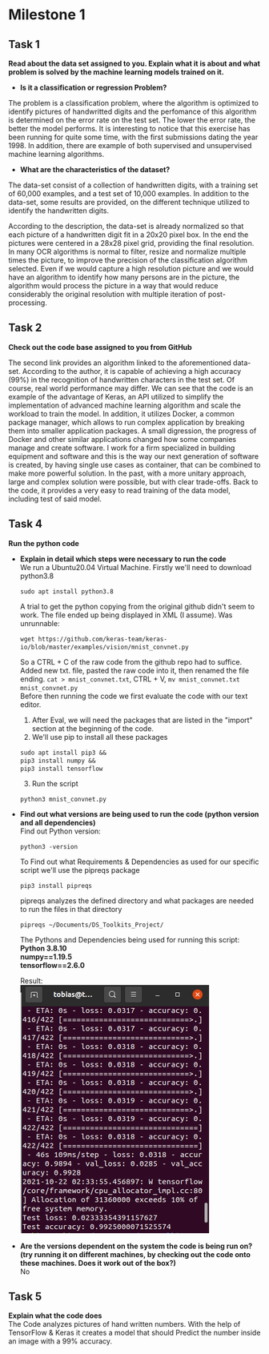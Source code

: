 # Milestone 1 

## Task 1
**Read about the data set assigned to you. Explain what it is about and what problem is solved by the machine learning models trained on it.**

- **Is it a classification or regression Problem?**  

The problem is a classification problem, where the algorithm is optimized to identify pictures of handwritted digits and the perfomance of this algorithm is determined on the error rate on the test set. The lower the error rate, the better the model performs. It is interesting to notice that this exercise has been running for quite some time, with the first submissions dating the year 1998. In addition, there are example of both supervised and unsupervised machine learning algorithms.

- **What are the characteristics of the dataset?**    

The data-set consist of a collection of handwritten digits, with a training set of 60,000 examples, and a test set of 10,000 examples. In addition to the data-set, some results are provided, on the different technique utilized to identify the handwritten digits. 

According to the description, the data-set is already normalized so that each picture of a handwritten digit fit in a 20x20 pixel box. In the end the pictures were centered in a 28x28 pixel grid, providing the final resolution. In many OCR algorithms is normal to filter, resize and normalize multiple times the picture, to improve the precision of the classification algorithm selected. Even if we would capture a high resolution picture and we would have an algorithm to identify how many persons are in the picture, the algorithm would process the picture in a way that would reduce considerably the original resolution with multiple iteration of post-processing.

## Task 2
**Check out the code base assigned to you from GitHub**

The second link provides an algorithm linked to the aforementioned data-set. According to the author, it is capable of achieving a high accuracy (99%) in the recognition of handwritten characters in the test set. Of course, real world performance may differ.
We can see that the code is an example of the advantage of Keras, an API utilized to simplify the implementation of advanced machine learning algorithm and scale the workload to train the model. In addition, it utilizes Docker, a common package manager, which allows to run complex application by breaking them into smaller application packages. 
A small digression, the progress of Docker and other similar applications changed how some companies manage and create software. I work for a firm specialized in building equipment and software and this is the way our next generation of software is created, by having single use cases as container, that can be combined to make more powerful solution. In the past, with a more unitary approach, large and complex solution were possible, but with clear trade-offs.
Back to the code, it provides a very easy to read training of the data model, including test of said model.  


## Task 4

**Run the python code**

- **Explain in detail which steps were necessary to run the code**  
  We run a Ubuntu20.04 Virtual Machine. Firstly we'll need to download python3.8  
  ```
  sudo apt install python3.8
  ```
  
  A trial to get the python copying from the original github didn't seem to work. 
  The file ended up being displayed in XML (I assume). Was unrunnable:
  ```
  wget https://github.com/keras-team/keras-io/blob/master/examples/vision/mnist_convnet.py
  ```
  So a CTRL + C of the raw code from the github repo had to suffice. Added new txt. file, pasted the raw code into it, then renamed the file ending.
  `cat > mnist_convnet.txt`, CTRL + V, `mv mnist_convnet.txt mnist_convnet.py`  
  Before then running the code we first evaluate the code with our text editor.  
  1. After Eval, we will need the packages that are listed in the "import" section at the beginning of the code.
  2. We'll use pip to install all these packages
    ```
    sudo apt install pip3 &&
    pip3 install numpy &&
    pip3 install tensorflow 
    ```
  3. Run the script
    ```
    python3 mnist_convnet.py
    ```
    
  




- **Find out what versions are being used to run the code (python version and all dependencies)**  
  Find out Python version:
  ```
  python3 -version
  ```
  To Find out what Requirements & Dependencies as used for our specific script we'll use the pipreqs package
  ```
  pip3 install pipreqs
  ```
  pipreqs analyzes the defined directory and what packages are needed to run the files in that directory
  ```
  pipreqs ~/Documents/DS_Toolkits_Project/
  ```
  The Pythons and Dependencies being used for running this script:  
  **Python 3.8.10  
  numpy==1.19.5  
  tensorflow==2.6.0**  

  Result:  
  ![Results](https://github.com/tobiasuruali/DS_ToolKits_Project/blob/feature/Milestone_Reports/images/Results_PythonScript_mnist.png)




- **Are the versions dependent on the system the code is being run on? (try running it on different machines, by checking out the code onto these machines. Does it work out of the box?)**  
  No

## Task 5  
**Explain what the code does**  
  The Code analyzes pictures of hand written numbers. With the help of TensorFlow & Keras it creates a model that should Predict the number inside an image with a 99% accuracy.
